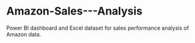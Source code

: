 # Amazon-Sales---Analysis
Power BI dashboard and Excel dataset for sales performance analysis of Amazon data.
